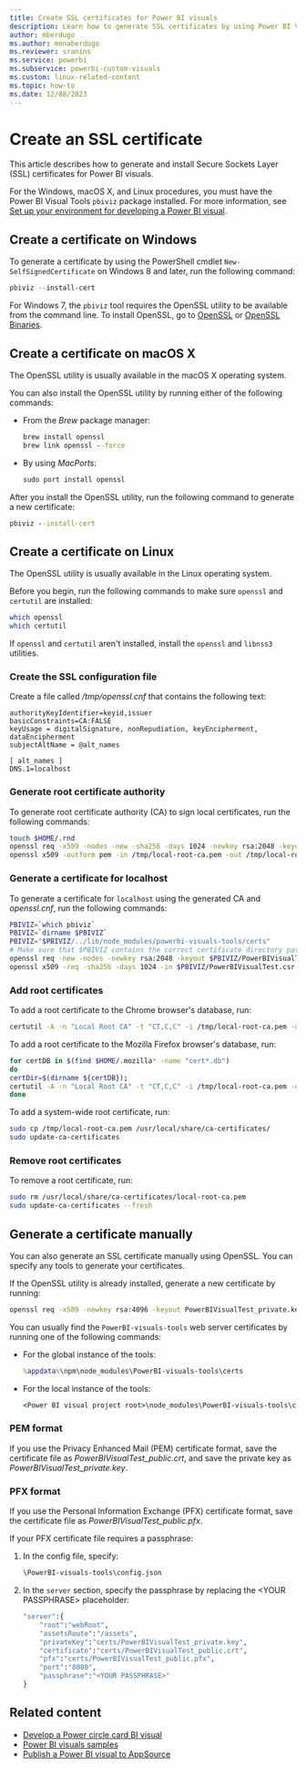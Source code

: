 ```yaml
---
title: Create SSL certificates for Power BI visuals
description: Learn how to generate SSL certificates by using Power BI Visual Tools in Windows, Mac, or Linux, or manually.
author: mberdugo
ms.author: monaberdugo
ms.reviewer: sranins
ms.service: powerbi
ms.subservice: powerbi-custom-visuals
ms.custom: linux-related-content
ms.topic: how-to
ms.date: 12/08/2023
---
```


# Create an SSL certificate

This article describes how to generate and install Secure Sockets Layer (SSL) certificates for Power BI visuals.

For the Windows, macOS X, and Linux procedures, you must have the Power BI Visual Tools `pbiviz` package installed. For more information, see [Set up your environment for developing a Power BI visual](./environment-setup.md).

## Create a certificate on Windows

To generate a certificate by using the PowerShell cmdlet `New-SelfSignedCertificate` on Windows 8 and later, run the following command:

```powershell
pbiviz --install-cert
```

For Windows 7, the `pbiviz` tool requires the OpenSSL utility to be available from the command line. To install OpenSSL, go to [OpenSSL](https://www.openssl.org) or [OpenSSL Binaries](https://wiki.openssl.org/index.php/Binaries).

## Create a certificate on macOS X

The OpenSSL utility is usually available in the macOS X operating system.

You can also install the OpenSSL utility by running either of the following commands:

- From the *Brew* package manager:
  
  ```cmd
  brew install openssl
  brew link openssl --force
  ```

- By using *MacPorts*:
  
  ```cmd
  sudo port install openssl
  ```

After you install the OpenSSL utility, run the following command to generate a new certificate:

```cmd
pbiviz --install-cert
```

## Create a certificate on Linux

The OpenSSL utility is usually available in the Linux operating system.

Before you begin, run the following commands to make sure `openssl` and `certutil` are installed:

```sh
which openssl
which certutil
```

If `openssl` and `certutil` aren't installed, install the `openssl` and `libnss3` utilities.

### Create the SSL configuration file

Create a file called */tmp/openssl.cnf* that contains the following text:

```
authorityKeyIdentifier=keyid,issuer
basicConstraints=CA:FALSE
keyUsage = digitalSignature, nonRepudiation, keyEncipherment, dataEncipherment
subjectAltName = @alt_names

[ alt_names ]
DNS.1=localhost
```

### Generate root certificate authority

To generate root certificate authority (CA) to sign local certificates, run the following commands:

```sh
touch $HOME/.rnd
openssl req -x509 -nodes -new -sha256 -days 1024 -newkey rsa:2048 -keyout /tmp/local-root-ca.key -out /tmp/local-root-ca.pem -subj "/C=US/CN=Local Root CA/O=Local Root CA"
openssl x509 -outform pem -in /tmp/local-root-ca.pem -out /tmp/local-root-ca.crt
```

### Generate a certificate for localhost 

To generate a certificate for `localhost` using the generated CA and *openssl.cnf*, run the following commands:

```sh
PBIVIZ=`which pbiviz`
PBIVIZ=`dirname $PBIVIZ`
PBIVIZ="$PBIVIZ/../lib/node_modules/powerbi-visuals-tools/certs"
# Make sure that $PBIVIZ contains the correct certificate directory path. ls $PBIVIZ should list 'blank' file.
openssl req -new -nodes -newkey rsa:2048 -keyout $PBIVIZ/PowerBIVisualTest_private.key -out $PBIVIZ/PowerBIVisualTest.csr -subj "/C=US/O=PowerBI Visuals/CN=localhost"
openssl x509 -req -sha256 -days 1024 -in $PBIVIZ/PowerBIVisualTest.csr -CA /tmp/local-root-ca.pem -CAkey /tmp/local-root-ca.key -CAcreateserial -extfile /tmp/openssl.cnf -out $PBIVIZ/PowerBIVisualTest_public.crt
```

### Add root certificates

To add a root certificate to the Chrome browser's database, run:

```sh
certutil -A -n "Local Root CA" -t "CT,C,C" -i /tmp/local-root-ca.pem -d sql:$HOME/.pki/nssdb
```

To add a root certificate to the Mozilla Firefox browser's database, run:

```sh
for certDB in $(find $HOME/.mozilla* -name "cert*.db")
do
certDir=$(dirname ${certDB});
certutil -A -n "Local Root CA" -t "CT,C,C" -i /tmp/local-root-ca.pem -d sql:${certDir}
done
```

To add a system-wide root certificate, run:

```sh
sudo cp /tmp/local-root-ca.pem /usr/local/share/ca-certificates/
sudo update-ca-certificates
```

### Remove root certificates

To remove a root certificate, run:

```sh
sudo rm /usr/local/share/ca-certificates/local-root-ca.pem
sudo update-ca-certificates --fresh
```

## Generate a certificate manually

You can also generate an SSL certificate manually using OpenSSL. You can specify any tools to generate your certificates.

If the OpenSSL utility is already installed, generate a new certificate by running:

```cmd
openssl req -x509 -newkey rsa:4096 -keyout PowerBIVisualTest_private.key -out PowerBIVisualTest_public.crt -days 365
```

You can usually find the `PowerBI-visuals-tools` web server certificates by running one of the following commands:

- For the global instance of the tools:
  
  ```cmd
  %appdata%\npm\node_modules\PowerBI-visuals-tools\certs
  ```

- For the local instance of the tools:
  
  ```cmd
  <Power BI visual project root>\node_modules\PowerBI-visuals-tools\certs
  ```

### PEM format

If you use the Privacy Enhanced Mail (PEM) certificate format, save the certificate file as *PowerBIVisualTest_public.crt*, and save the private key as *PowerBIVisualTest_private.key*.

### PFX format

If you use the Personal Information Exchange (PFX) certificate format, save the certificate file as *PowerBIVisualTest_public.pfx*.

If your PFX certificate file requires a passphrase:

1. In the config file, specify:
   
   ```cmd
   \PowerBI-visuals-tools\config.json
   ```
   
1. In the `server` section, specify the passphrase by replacing the \<YOUR PASSPHRASE> placeholder:

    ```cmd
    "server":{
        "root":"webRoot",
        "assetsRoute":"/assets",
        "privateKey":"certs/PowerBIVisualTest_private.key",
        "certificate":"certs/PowerBIVisualTest_public.crt",
        "pfx":"certs/PowerBIVisualTest_public.pfx",
        "port":"8080",
        "passphrase":"<YOUR PASSPHRASE>"
    }
    ```

## Related content

- [Develop a Power circle card BI visual](develop-circle-card.md)
- [Power BI visuals samples](samples.md)
- [Publish a Power BI visual to AppSource](office-store.md)
